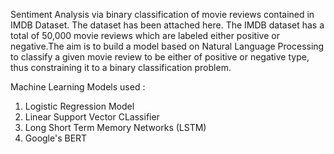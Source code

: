Sentiment Analysis via binary classification of movie reviews contained in IMDB Dataset.
The dataset has been attached here.
The IMDB dataset has a total of 50,000 movie reviews which are labeled either positive or negative.The aim is to build a model based on Natural Language Processing
to classify a given movie review to be either of positive or negative type, thus constraining it to a binary classification problem.

Machine Learning Models used :
  1. Logistic Regression Model
  2. Linear Support Vector CLassifier 
  3. Long Short Term Memory Networks (LSTM)
  4. Google's BERT 
  
  
